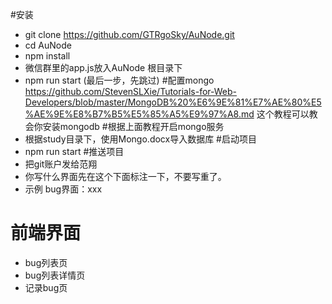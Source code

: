 #安装
+ git clone https://github.com/GTRgoSky/AuNode.git
+ cd AuNode
+ npm install
+ 微信群里的app.js放入AuNode 根目录下
+ npm run start (最后一步，先跳过)
#配置mongo
https://github.com/StevenSLXie/Tutorials-for-Web-Developers/blob/master/MongoDB%20%E6%9E%81%E7%AE%80%E5%AE%9E%E8%B7%B5%E5%85%A5%E9%97%A8.md
这个教程可以教会你安装mongodb
#根据上面教程开启mongo服务
+ 根据study目录下，使用Mongo.docx导入数据库
#启动项目 
+ npm run start
#推送项目
+ 把git账户发给范翔
+ 你写什么界面先在这个下面标注一下，不要写重了。
+ 示例   bug界面：xxx
# 前端界面
+ bug列表页
+ bug列表详情页
+ 记录bug页

